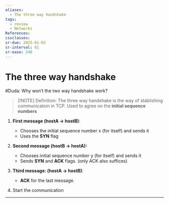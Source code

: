 ```yaml
---
aliases:
  - The three way handshake
tags:
  - review
  - Networks
References: 
cssclasses:
sr-due: 2025-01-02
sr-interval: 61
sr-ease: 248
---
```

# The three way handshake

#Duda: Why won’t the two way handshake work?

> [!NOTE] Definition: 
> The three way handshake is the way of stablishing communicatoin in TCP. Used to agree on the **initial sequence numbers**


1. **First message (hostA → hostB)**: 
   + Chooses the initial sequence number x (for itself) and sends it
   + Uses the **SYN** flag

2. **Second message (hostB → hostA):**
   + Chooses initial sequence number y (for itself) and sends it
   + Sends **SYN** and **ACK** flags. (only ACK also suffices)

3. **Third message: (hostA → hostB)**:
   + **ACK** for the last message.

4. Start the communication
***
